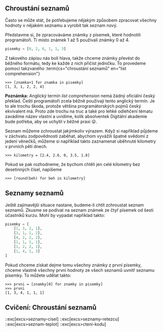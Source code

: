 ## Chroustání seznamů

Často se může stát, že potřebujeme nějakým způsobem zpracovat všechny hodnoty
v nějakém seznamu a vyrobit tak seznam nový.

Představme si, že zpracováváme známky z písemek, které hodnotili programátoři.
Ti místo známek 1 až 5 používali známky 0 až 4.

```py
pisemky = [0, 2, 0, 1, 1, 3]
```

Z takového zápisu nás bolí hlava, takže chceme známky převést do běžného
formátu, tedy ke každé z nich přičíst jedničku. To provedeme pomocí takzvaného
:term{cs="chroustání seznamů" en="list comprehension"}

```pycon
>>> [znamka+1 for znamka in pisemky]
[1, 3, 1, 2, 2, 4]
```

**Poznámka:** Anglický termín _list comprehension_ nemá žádný oficiální český překlad. Čeští programátoři zcela běžně používají tento anglický termín. Je to ale trochu škoda, protože většina programátorských pojmů český ekvivalent má. Proto zde trochu na truc a také pro lehké odlehčení tématu zavádíme název vlastní a uvidíme, kolik absolventek Digitální akademie bude potřeba, aby se uchytil v běžné praxi 😜.

Seznam můžeme zchroustat jakýmkoliv výrazem. Když si například půjdeme v
záchvatu zodpovědnosti zaběhat, abychom vyvážili špatné svědomí z jedení
věnečků, můžeme si například takto zaznamenat uběhnuté kilometry v prvních
pěti dnech.

```pycon
>>> kilometry = [2.4, 2.6, 0, 3.5, 1.8]
```

Pokud se pak rozhodneme, že bychom chtěli jen celé kilometry bez desetinných
čísel, napíšeme

```pycon
>>> [round(beh) for beh in kilometry]
```

## Seznamy seznamů

Ještě zajímavější situace nastane, budeme-li chtít zchroustat seznam seznamů.
Zkusme se podívat na seznam známek ze čtyř písemek od šesti účastníků kurzu. Mohl by vypadat například takto:

```py
pisemky = [
    [1, 3, 2, 1],
    [3, 1, 1, 2],
    [4, 2, 2, 2],
    [1, 1, 1, 1],
    [1, 2, 2, 1],
    [1, 4, 1, 3]
]
```

Pokud chceme získat dejme tomu všechny známky z první písemky, chceme vlastně
všechny první hodnoty ze všech seznamů uvnitř seznamu pisemky. To můžete
udělat takto:

```pycon
>>> prvni = [znamky[0] for znamky in pisemky]
>>> prvni
[1, 3, 4, 1, 1, 1]
```

## Cvičení: Chroustání seznamů
::exc[excs>seznamy-cisel]
::exc[excs>seznamy-retezcu]
::exc[excs>seznam-teplot]
::exc[excs>cteni-kodu]
